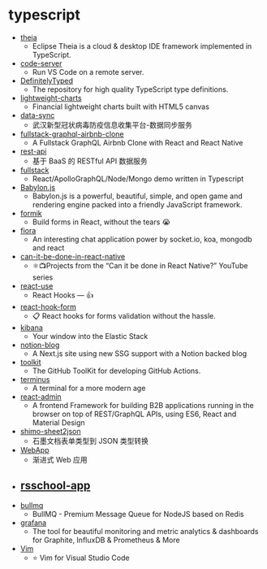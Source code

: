 # typescript
- [theia](https://github.com/eclipse-theia/theia)
  - Eclipse Theia is a cloud & desktop IDE framework implemented in TypeScript.
- [code-server](https://github.com/cdr/code-server)
  - Run VS Code on a remote server.
- [DefinitelyTyped](https://github.com/DefinitelyTyped/DefinitelyTyped)
  - The repository for high quality TypeScript type definitions.
- [lightweight-charts](https://github.com/tradingview/lightweight-charts)
  - Financial lightweight charts built with HTML5 canvas
- [data-sync](https://github.com/wuhan2020/data-sync)
  - 武汉新型冠状病毒防疫信息收集平台-数据同步服务
- [fullstack-graphql-airbnb-clone](https://github.com/benawad/fullstack-graphql-airbnb-clone)
  - A Fullstack GraphQL Airbnb Clone with React and React Native
- [rest-api](https://github.com/wuhan2020/rest-api)
  - 基于 BaaS 的 RESTful API 数据服务
- [fullstack](https://github.com/TrillCyborg/fullstack)
  - React/ApolloGraphQL/Node/Mongo demo written in Typescript
- [Babylon.js](https://github.com/BabylonJS/Babylon.js)
  - Babylon.js is a powerful, beautiful, simple, and open game and rendering engine packed into a friendly JavaScript framework.
- [formik](https://github.com/jaredpalmer/formik)
  - Build forms in React, without the tears 😭
- [fiora](https://github.com/yinxin630/fiora)
  - An interesting chat application power by socket.io, koa, mongodb and react
- [can-it-be-done-in-react-native](https://github.com/wcandillon/can-it-be-done-in-react-native)
  - ⚛️📺Projects from the “Can it be done in React Native?” YouTube series
- [react-use](https://github.com/streamich/react-use)
  - React Hooks — 👍
- [react-hook-form](https://github.com/react-hook-form/react-hook-form)
  - 📋 React hooks for forms validation without the hassle.
- [kibana](https://github.com/elastic/kibana)
  - Your window into the Elastic Stack
- [notion-blog](https://github.com/ijjk/notion-blog)
  - A Next.js site using new SSG support with a Notion backed blog
- [toolkit](https://github.com/actions/toolkit)
  - The GitHub ToolKit for developing GitHub Actions.
- [terminus](https://github.com/Eugeny/terminus)
  - A terminal for a more modern age
- [react-admin](https://github.com/marmelab/react-admin)
  - A frontend Framework for building B2B applications running in the browser on top of REST/GraphQL APIs, using ES6, React and Material Design
- [shimo-sheet2json](https://github.com/wuhan2020/shimo-sheet2json)
  - 石墨文档表单类型到 JSON 类型转换
- [WebApp](https://github.com/wuhan2020/WebApp)
  - 渐进式 Web 应用
- [rsschool-app](https://github.com/rolling-scopes/rsschool-app)
  - 
- [bullmq](https://github.com/taskforcesh/bullmq)
  - BullMQ - Premium Message Queue for NodeJS based on Redis
- [grafana](https://github.com/grafana/grafana)
  - The tool for beautiful monitoring and metric analytics & dashboards for Graphite, InfluxDB & Prometheus & More
- [Vim](https://github.com/VSCodeVim/Vim)
  - ⭐️ Vim for Visual Studio Code
